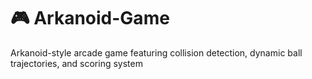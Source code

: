 # 🎮 Arkanoid-Game
Arkanoid-style arcade game featuring collision detection, dynamic ball trajectories, and scoring system
